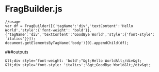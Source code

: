 # FragBuilder.js

	
	//usage
	var df = FragBuilder([{'tagName':'div','textContent':'Hello World','style':{'font-weight': 'bold'}},{'tagName':'div','textContent':'GoodBye World','style':{'font-style': 'italics'}}]);
	document.getElementsByTagName('body')[0].appendChild(df);
	

###outputs
	
	&lt;div style="font-weight: 'bold';"&gt;Hello World&lt;/div&gt;
	&lt;div style="font-style: 'italics';"&gt;GoodBye World&lt;/div&gt;
	

